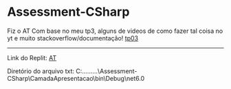 # Assessment-CSharp

Fiz o AT Com base no meu tp3, alguns de videos de como fazer tal coisa no yt e muito stackoverflow/documentação! 
[tp03](https://replit.com/@INFNET-GRPEDC01C1-M1-P1-23E3/TP3-Fundamentos-de-Desenvolvimento-com-Java-JoaoVictor952)

-------------------------------------------------

Link do Replit:
[AT](https://replit.com/@INFNET-GRPEDC01C1-M1-P1-23E3/Assessment-JoaoVictor952)

Diretório do arquivo txt:
C:\.........\Assessment-CSharp\CamadaApresentacao\bin\Debug\net6.0
